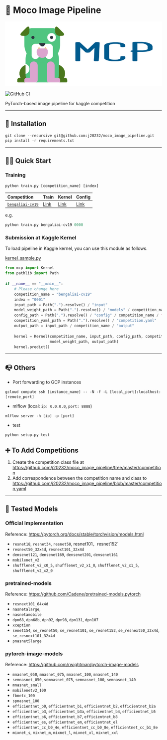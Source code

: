 # 🐅 Moco Image Pipeline

![](https://github.com/j20232/moco_image_pipeline/blob/master/assets/logo.png)

![GitHub CI](https://github.com/j20232/moco_image_pipeline/workflows/GitHub%20CI/badge.svg)

PyTorch-based image pipeline for kaggle competition

---

## 🎵 Installation

```
git clone --recursive git@github.com:j20232/moco_image_pipeline.git
pip install -r requirements.txt
```

---

## 🏃‍♂️ Quick Start

### Training

```py
python train.py [competition_name] [index]
```

|Competition|Train|Kernel|Config|
|:-|:-|:-|:-|
|[`bengaliai-cv19`](https://www.kaggle.com/c/bengaliai-cv19)|[Link](https://github.com/j20232/moco_image_pipeline/blob/master/competition/Bengali.py) | [Link](https://github.com/j20232/moco_image_pipeline/blob/master/competition/BengaliKernel.py) |[Link](https://github.com/j20232/moco_image_pipeline/tree/master/config/bengaliai-cv19)|

e.g.

```py
python train.py bengaliai-cv19 0000
```

### Submission at Kaggle Kernel
To load pipeline in Kaggle kernel, you can use this module as follows.

[kernel_sample.py](https://github.com/j20232/moco_image_pipeline/blob/master/kernel_sample.py)

```py
from mcp import Kernel
from pathlib import Path

if __name__ == "__main__":
    # Please change here
    competition_name = "bengaliai-cv19"
    index = "0001"
    input_path = Path(".").resolve() / "input"
    model_weight_path = Path(".").resolve() / "models" / competition_name / index / f"{index}.pth"
    config_path = Path(".").resolve() / "config" / competition_name / f"{index}.yaml"
    competition_yaml_path = Path(".").resolve() / "competition.yaml"
    output_path = input_path / competition_name / "output"

    kernel = Kernel(competition_name, input_path, config_path, competition_yaml_path,
                    model_weight_path, output_path)
    kernel.predict()
```

---

## 📭 Others

- Port forwarding to GCP instances

```
gcloud compute ssh [instance_name] -- -N -f -L [local_port]:localhost:[remote_port]
```

- mlflow (local: `ip: 0.0.0.0`, `port: 8888`)

```
mlflow server -h [ip] -p [port]
```

- test

```
python setup.py test
```

## ➕ To Add Competitions

1. Create the competition class file at https://github.com/j20232/moco_image_pipeline/tree/master/competition
2. Add correspondence between the competition name and class to https://github.com/j20232/moco_image_pipeline/blob/master/competition.yaml

---

## 🐣 Tested Models

### Official Implementation

Reference: https://pytorch.org/docs/stable/torchvision/models.html

- `resnet18`, `resnet34`, `resnet50`, resnet101`, `resnet152`
- `resnext50_32x4d`, `resnext101_32x4d`
- `densenet121`, `densenet169`, `densenet201`, `densenet161` 
- `mobilenet_v2`
- `shufflenet_v2_x0_5`, `shufflenet_v2_x1_0`, `shufflenet_v2_x1_5`, `shufflenet_v2_x2_0`

### pretrained-models

Reference: https://github.com/Cadene/pretrained-models.pytorch

- `resnext101_64x4d`
- `nasnetalarge`,
- `nasnetamobile`
- `dpn68`, `dpn68b`, `dpn92`, `dpn98`, `dpn131`, `dpn107`
- `xception`
- `senet154`, `se_resnet50`, `se_resnet101`, `se_resnet152`, `se_resnext50_32x4d`, `se_resnext101_32x4d`
- `pnasnet5large`

### pytorch-image-models

Reference: https://github.com/rwightman/pytorch-image-models

- `mnasnet_050`, `mnasnet_075`, `mnasnet_100`, `mnasnet_140`
- `semnasnet_050`, `semnasnet_075`, `semnasnet_100`, `semnasnet_140`
- `mnasnet_small`
- `mobilenetv2_100`
- `fbnetc_100`
- `spnasnet_100`
- `efficientnet_b0`, `efficientnet_b1`, `efficientnet_b2`, `efficientnet_b2a`
- `efficientnet_b3`, `efficientnet_b3a`, `efficientnet_b4`, `efficientnet_b5`
- `efficientnet_b6`, `efficientnet_b7`, `efficientnet_b8`
- `efficientnet_es`, `efficientnet_em`, `efficientnet_el`
- `efficientnet_cc_b0_4e`, `efficientnet_cc_b0_8e`, `efficientnet_cc_b1_8e`
- `mixnet_s`, `mixnet_m`, `mixnet_l`, `mixnet_xl`, `mixnet_xxl`
